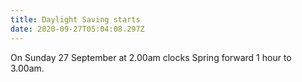 ```yaml
---
title: Daylight Saving starts
date: 2020-09-27T05:04:08.297Z
---
```

On Sunday 27 September at 2.00am clocks Spring forward 1 hour to 3.00am.